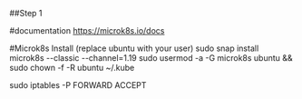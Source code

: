 ##Step 1

#documentation
https://microk8s.io/docs

#Microk8s Install (replace ubuntu with your user)
sudo snap install microk8s --classic --channel=1.19
sudo usermod -a -G microk8s ubuntu && sudo chown -f -R ubuntu ~/.kube

sudo iptables -P FORWARD ACCEPT



